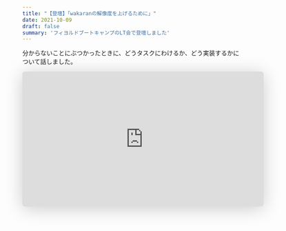 ```yaml
---
title: "【登壇】「wakaranの解像度を上げるために」"
date: 2021-10-09
draft: false
summary: 'フィヨルドブートキャンプのLT会で登壇しました'
---
```


分からないことにぶつかったときに、どうタスクにわけるか、どう実装するかについて話しました。
<iframe class="speakerdeck-iframe" frameborder="0" src="https://speakerdeck.com/player/2137db5298ff4deb8990e3446364d77c" title="wakaranの解像度を上げるために / fjord lt vol-9" allowfullscreen="true" mozallowfullscreen="true" webkitallowfullscreen="true" style="border: 0px; background: padding-box padding-box rgba(0, 0, 0, 0.1); margin: 0px; padding: 0px; border-radius: 6px; box-shadow: rgba(0, 0, 0, 0.2) 0px 5px 40px; width: 560px; height: 314px;" data-ratio="1.78343949044586"></iframe>
